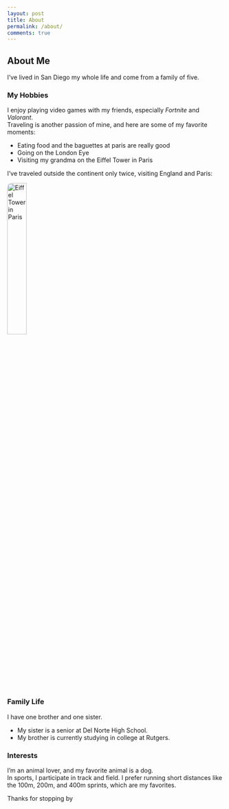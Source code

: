 ```yaml
---
layout: post
title: About
permalink: /about/
comments: true
---
```


## About Me

I’ve lived in San Diego my whole life and come from a family of five.  

### My Hobbies
I enjoy playing video games with my friends, especially *Fortnite* and *Valorant*.  
Traveling is another passion of mine, and here are some of my favorite moments:  

- Eating food and the baguettes at paris are really good
- Going on the London Eye
- Visiting my grandma on the Eiffel Tower in Paris

I’ve traveled outside the continent only twice, visiting England and Paris:  

<img src="https://sololearnassets.azureedge.net/eiffel-tower.jpg" alt="Eiffel Tower in Paris" style="width:30%; border-radius:10px;">

### Family Life
I have one brother and one sister.  
- My sister is a senior at Del Norte High School.  
- My brother is currently studying in college at Rutgers.  

### Interests
I’m an animal lover, and my favorite animal is a dog.  
In sports, I participate in track and field. I prefer running short distances like the 100m, 200m, and 400m sprints, which are my favorites.  

Thanks for stopping by